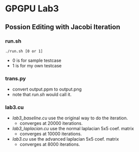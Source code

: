 # GPGPU Lab3
## Possion Editing with Jacobi Iteration
### run.sh
```
./run.sh [0 or 1]
```
* 0 is for sample testcase
* 1 is for my own testcase

### trans.py
* convert output.ppm to output.png
* note that *run.sh* would call it.

### lab3.cu
* *lab3_baseline.cu* use the original way to do the iteration.
    * converges at 20000 iterations.
* *lab3_laplacian.cu* use the normal laplacian 5x5 coef. matrix
    * converges at 10000 iterations.
* *lab3.cu* use the advanced laplacian 5x5 coef. matrix
    * converges at 8000 iterations.
